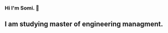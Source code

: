 ### Hi I'm Somi. 👋

## I am studying master of engineering managment.
<!--
**somi2019/somi2019** is a ✨ _special_ ✨ repository because its `README.md` (this file) appears on your GitHub profile.

Here are some ideas to get you started:

- 🔭 I’m currently working on *my class assignments*.
- 🌱 I’m currently learning **Data Visualization**.
- 👯 I’m looking to collaborate on RStudio Projects.
- 🤔 I’m looking for help with *spatial maps*
- 📫 How to reach me: somayeh.sadeghizadeh@gmail.com
- 😄 Pronouns: she/her
- ⚡ Fun fact: After working in sales more than 12 years I decided to learn Programming!

[linkedin]: https://linkedin.com/in/somayeh-sadeghizadeh-59497265/
